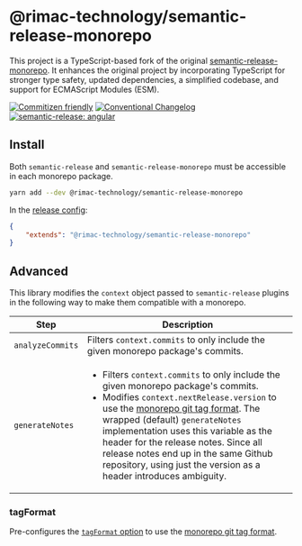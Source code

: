 # @rimac-technology/semantic-release-monorepo

This project is a TypeScript-based fork of the original
[semantic-release-monorepo](https://github.com/pmowrer/semantic-release-monorepo). It enhances the original project by
incorporating TypeScript for stronger type safety, updated dependencies, a simplified codebase, and support for ECMAScript Modules
(ESM).

[![Commitizen friendly](https://img.shields.io/badge/commitizen-friendly-brightgreen.svg)](http://commitizen.github.io/cz-cli/)
[![Conventional Changelog](https://img.shields.io/badge/changelog-conventional-brightgreen.svg)](http://conventional-changelog.github.io)
[![semantic-release: angular](https://img.shields.io/badge/semantic--release-conventionalcommits-e10079?logo=semantic-release)](https://github.com/semantic-release/semantic-release)

## Install

Both `semantic-release` and `semantic-release-monorepo` must be accessible in each monorepo package.

```bash
yarn add --dev @rimac-technology/semantic-release-monorepo
```

In the
[release config](https://github.com/semantic-release/semantic-release/blob/master/docs/usage/configuration.md#configuration-file):

```json
{
    "extends": "@rimac-technology/semantic-release-monorepo"
}
```

## Advanced

This library modifies the `context` object passed to `semantic-release` plugins in the following way to make them compatible with
a monorepo.

| Step             | Description                                                                                                                                                                                                                                                                                                                                                                                                                      |
| ---------------- | -------------------------------------------------------------------------------------------------------------------------------------------------------------------------------------------------------------------------------------------------------------------------------------------------------------------------------------------------------------------------------------------------------------------------------- |
| `analyzeCommits` | Filters `context.commits` to only include the given monorepo package's commits.                                                                                                                                                                                                                                                                                                                                                  |
| `generateNotes`  | <ul><li>Filters `context.commits` to only include the given monorepo package's commits.</li><li>Modifies `context.nextRelease.version` to use the [monorepo git tag format](#how). The wrapped (default) `generateNotes` implementation uses this variable as the header for the release notes. Since all release notes end up in the same Github repository, using just the version as a header introduces ambiguity.</li></ul> |

### tagFormat

Pre-configures the
[`tagFormat` option](https://github.com/semantic-release/semantic-release/blob/caribou/docs/usage/configuration.md#tagformat) to
use the [monorepo git tag format](#how).
